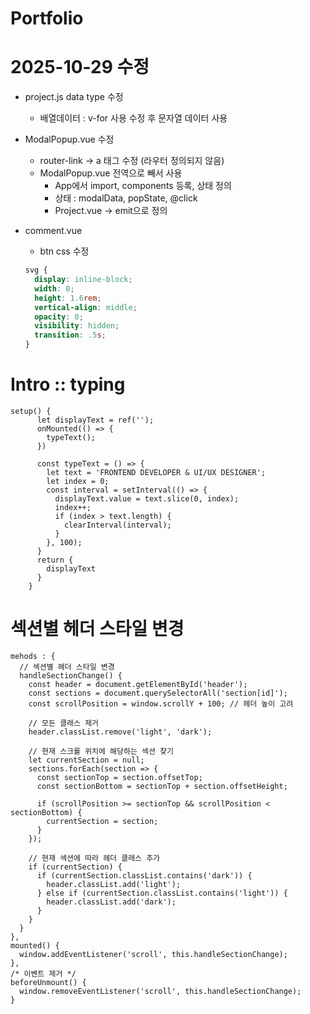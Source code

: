 # Portfolio 

# 2025-10-29 수정
- project.js data type 수정 
  - 배열데이터 : v-for 사용 수정 후 문자열 데이터 사용
- ModalPopup.vue 수정
  - router-link -> a 태그 수정 (라우터 정의되지 않음)
  - ModalPopup.vue 전역으로 빼서 사용
    - App에서 import, components 등록, 상태 정의
    - 상태 : modalData, popState, @click
    - Project.vue -> emit으로 정의

- comment.vue 
  - btn css 수정
  ```scss
  svg {
    display: inline-block;
    width: 0;
    height: 1.6rem;
    vertical-align: middle;
    opacity: 0;
    visibility: hidden;
    transition: .5s;
  }
  ```


































# Intro :: typing 
```
setup() {
      let displayText = ref('');
      onMounted(() => {
        typeText();
      })

      const typeText = () => {
        let text = 'FRONTEND DEVELOPER & UI/UX DESIGNER';
        let index = 0;
        const interval = setInterval(() => {
          displayText.value = text.slice(0, index);
          index++;
          if (index > text.length) {
            clearInterval(interval);
          }
        }, 100);
      }
      return {
        displayText
      }
    }

```

# 섹션별 헤더 스타일 변경
```
mehods : {
  // 섹션별 헤더 스타일 변경
  handleSectionChange() {
    const header = document.getElementById('header');
    const sections = document.querySelectorAll('section[id]');
    const scrollPosition = window.scrollY + 100; // 헤더 높이 고려
    
    // 모든 클래스 제거
    header.classList.remove('light', 'dark');
    
    // 현재 스크롤 위치에 해당하는 섹션 찾기
    let currentSection = null;
    sections.forEach(section => {
      const sectionTop = section.offsetTop;
      const sectionBottom = sectionTop + section.offsetHeight;
      
      if (scrollPosition >= sectionTop && scrollPosition < sectionBottom) {
        currentSection = section;
      }
    });
    
    // 현재 섹션에 따라 헤더 클래스 추가
    if (currentSection) {
      if (currentSection.classList.contains('dark')) {
        header.classList.add('light');
      } else if (currentSection.classList.contains('light')) {
        header.classList.add('dark');
      }
    }
  }
},
mounted() {
  window.addEventListener('scroll', this.handleSectionChange);
},
/* 이벤트 제거 */
beforeUnmount() {
  window.removeEventListener('scroll', this.handleSectionChange);
}

```